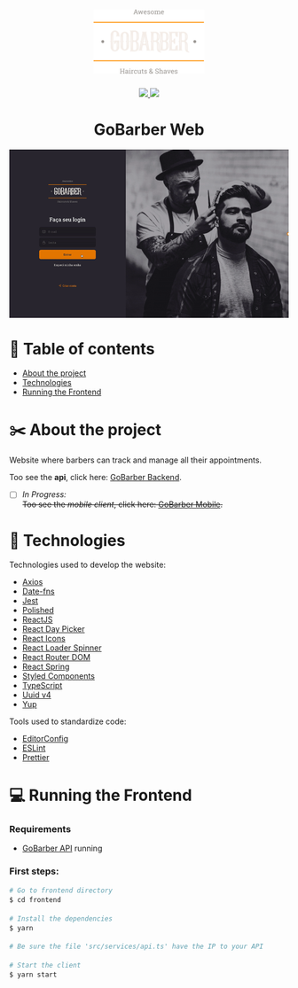 

<h1 align="center">
	<img alt="GoStack" src="../assets/logo.svg" width="200px" />
</h1>

<p align="center">
    <a href="https://github.com/leeorf">
      <img src="https://img.shields.io/badge/-Github-000?style=flat-square&logo=Github&logoColor=white&link=https://github.com/leeorf">
    </a>
    <a href="https://www.linkedin.com/in/leonardorodriguesf/">
      <img src="https://img.shields.io/badge/-LinkedIn-blue?style=flat-square&logo=Linkedin&logoColor=white&link=https://www.linkedin.com/in/leonardof/">
    </a>
</p>

<h1 align="center">GoBarber Web</h1>

<p align="center">
     <img align="center" src="../assets/gobarber-web-app.gif">
</p>

# :open_file_folder: Table of contents
- [About the project](#scissors-about-the-project)
- [Technologies](#space_invader-technologies)
- [Running the Frontend](#computer-running-the-frontend)

# :scissors: About the project
Website where barbers can track and manage all their appointments.


Too see the **api**, click here: [GoBarber Backend](../backend).</br>
- [ ] *In Progress:*</br>
~~Too see the *mobile client*, click here: [GoBarber Mobile](../mobile).~~

# :space_invader: Technologies

Technologies used to develop the website:
- [Axios](https://github.com/axios/axios)
- [Date-fns](https://date-fns.org)
- [Jest](https://jestjs.io)
- [Polished](https://polished.js.org)
- [ReactJS](https://reactjs.org)
- [React Day Picker](https://react-day-picker.js.org)
- [React Icons](https://react-icons.github.io/react-icons/)
- [React Loader Spinner](https://github.com/mhnpd/react-loader-spinner)
- [React Router DOM](https://reactrouter.com/web/guides/quick-start)
- [React Spring](https://www.react-spring.io)
- [Styled Components](https://styled-components.com)
- [TypeScript](https://www.typescriptlang.org)
- [Uuid v4](https://github.com/thenativeweb/uuidv4)
- [Yup](https://github.com/jquense/yup)

Tools used to standardize code:
- [EditorConfig](https://editorconfig.org)
- [ESLint](https://eslint.org)
- [Prettier](https://prettier.io)

# :computer: Running the Frontend

### Requirements

- [GoBarber API](../backend) running

### First steps:
``` bash
# Go to frontend directory
$ cd frontend

# Install the dependencies
$ yarn

# Be sure the file 'src/services/api.ts' have the IP to your API

# Start the client
$ yarn start
```
